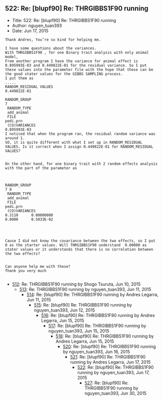 ## 522: Re: [blupf90] Re: THRGIBBS1F90 running

- Title: 522: Re: [blupf90] Re: THRGIBBS1F90 running
- Author: nguyen_tuan393
- Date: Jun 17, 2015

```
Thank Andres, You’re so kind for helping me.

I have some questions about the variances.
With THRGIBBS1F90 , for one Binary trait analysis with only animal model,
From another program I have the variance for animal effect is 0.895993E-03 and 0.449822E-01 for the residual variance. So I put these values into the parameter file with the hope that these can be the good stater values for the GIBBS SAMPLING process.
I put them as
.....
RANDOM_RESIDUAL VALUES 
0.449822E-01 

RANDOM_GROUP
7
 RANDOM_TYPE
 add_animal
 FILE
pedi.prn
 (CO)VARIANCES
0.895993E-03
I noticed that when the program ran, the residual random variance was around 1.
SO, it is quite different with what I set up in RANDOM_RESIDUAL VALUES. Is it correct when I assign 0.449822E-01 for RANDOM_RESIDUAL VALUES?


On the other hand, for one binary trait with 2 random effects analysis with the part of the parameter as



RANDOM_GROUP
7 8
 RANDOM_TYPE
 add_animal
 FILE
pedi.prn
 (CO)VARIANCES
0.3110      0.00000000
0.0000      0.5033E-02

 


Cause I did not know the covariance between the two effects, so I put 0 as the starter values. Will THRGIBBS1F90 understand  0.00000 as stater values or it understands that there is no correlation between the two effects?


Can anyone help me with these?
Thank you very much
 
```

- [512](0512.md): Re: THRGIBBS1F90 running by Shogo Tsuruta, Jun 10, 2015
    - [513](0513.md): Re: THRGIBBS1F90 running by nguyen_tuan393, Jun 11, 2015
        - [514](0514.md): Re: [blupf90] Re: THRGIBBS1F90 running by Andres Legarra, Jun 11, 2015
            - [515](0515.md): Re: [blupf90] Re: THRGIBBS1F90 running by nguyen_tuan393, Jun 12, 2015
                - [516](0516.md): Re: [blupf90] Re: THRGIBBS1F90 running by Andres Legarra, Jun 15, 2015
                    - [517](0517.md): Re: [blupf90] Re: THRGIBBS1F90 running by nguyen_tuan393, Jun 15, 2015
                        - [518](0518.md): Re: [blupf90] Re: THRGIBBS1F90 running by Andres Legarra, Jun 15, 2015
                            - [520](0520.md): Re: [blupf90] Re: THRGIBBS1F90 running by nguyen_tuan393, Jun 16, 2015
                                - [521](0521.md): Re: [blupf90] Re: THRGIBBS1F90 running by Andres Legarra, Jun 17, 2015
                                    - [522](0522.md): Re: [blupf90] Re: THRGIBBS1F90 running by nguyen_tuan393, Jun 17, 2015
                                        - [527](0527.md): Re: [blupf90] Re: THRGIBBS1F90 running by nguyen_tuan393, Jun 30, 2015
